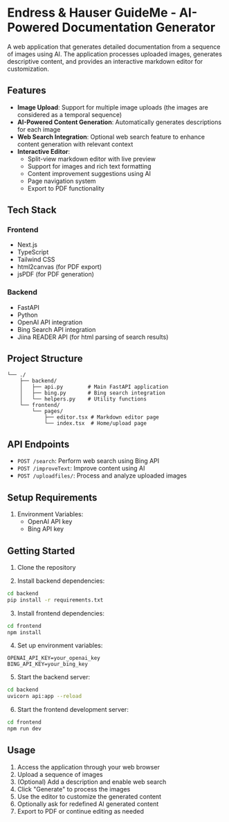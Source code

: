 # Endress & Hauser GuideMe - AI-Powered Documentation Generator

A web application that generates detailed documentation from a sequence of images using AI. The application processes uploaded images, generates descriptive content, and provides an interactive markdown editor for customization.

## Features

- **Image Upload**: Support for multiple image uploads (the images are considered as a temporal sequence)
- **AI-Powered Content Generation**: Automatically generates descriptions for each image
- **Web Search Integration**: Optional web search feature to enhance content generation with relevant context
- **Interactive Editor**:
  - Split-view markdown editor with live preview
  - Support for images and rich text formatting
  - Content improvement suggestions using AI
  - Page navigation system
  - Export to PDF functionality

## Tech Stack

### Frontend
- Next.js
- TypeScript
- Tailwind CSS
- html2canvas (for PDF export)
- jsPDF (for PDF generation)

### Backend
- FastAPI
- Python
- OpenAI API integration
- Bing Search API integration
- Jiina READER API (for html parsing of search results)

## Project Structure

```
└── ./
    ├── backend/
    │   ├── api.py        # Main FastAPI application
    │   ├── bing.py       # Bing search integration
    │   └── helpers.py    # Utility functions
    └── frontend/
        └── pages/
            ├── editor.tsx # Markdown editor page
            └── index.tsx  # Home/upload page
```

## API Endpoints

- `POST /search`: Perform web search using Bing API
- `POST /improveText`: Improve content using AI
- `POST /uploadfiles/`: Process and analyze uploaded images

## Setup Requirements

1. Environment Variables:
   - OpenAI API key
   - Bing API key

## Getting Started

1. Clone the repository

2. Install backend dependencies:
```bash
cd backend
pip install -r requirements.txt
```

3. Install frontend dependencies:
```bash
cd frontend
npm install
```

4. Set up environment variables:
```env
OPENAI_API_KEY=your_openai_key
BING_API_KEY=your_bing_key
```

5. Start the backend server:
```bash
cd backend
uvicorn api:app --reload
```

6. Start the frontend development server:
```bash
cd frontend
npm run dev
```

## Usage

1. Access the application through your web browser
2. Upload a sequence of images
3. (Optional) Add a description and enable web search
4. Click "Generate" to process the images
5. Use the editor to customize the generated content
6. Optionally ask for redefined AI generated content
7. Export to PDF or continue editing as needed



